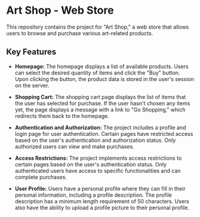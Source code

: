 # Art Shop - Web Store

This repository contains the project for "Art Shop," a web store that allows users to browse and purchase various art-related products.

## Key Features

- **Homepage:** The homepage displays a list of available products. Users can select the desired quantity of items and click the "Buy" button. Upon clicking the button, the product data is stored in the user's session on the server.

- **Shopping Cart:** The shopping cart page displays the list of items that the user has selected for purchase. If the user hasn't chosen any items yet, the page displays a message with a link to "Go Shopping," which redirects them back to the homepage.

- **Authentication and Authorization:** The project includes a profile and login page for user authentication. Certain pages have restricted access based on the user's authentication and authorization status. Only authorized users can view and make purchases.

- **Access Restrictions:** The project implements access restrictions to certain pages based on the user's authentication status. Only authenticated users have access to specific functionalities and can complete purchases.

- **User Profile:** Users have a personal profile where they can fill in their personal information, including a profile description. The profile description has a minimum length requirement of 50 characters. Users also have the ability to upload a profile picture to their personal profile.
